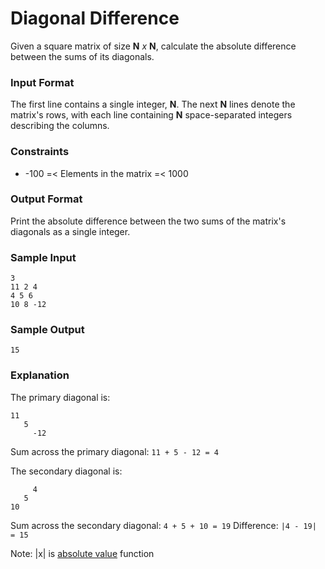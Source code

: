 # Diagonal Difference

Given a square matrix of size **N** *x* **N**, calculate the absolute difference between the sums of its diagonals.

### Input Format

The first line contains a single integer, **N**. The next **N** lines denote the matrix's rows, with each line containing **N** space-separated integers describing the columns.

### Constraints

 * -100 =< Elements in the matrix =< 1000

### Output Format

Print the absolute difference between the two sums of the matrix's diagonals as a single integer.

### Sample Input

	3
	11 2 4
	4 5 6
	10 8 -12

### Sample Output

	15

### Explanation

The primary diagonal is:

	11
	   5
	     -12

Sum across the primary diagonal: `11 + 5 - 12 = 4`

The secondary diagonal is:

	     4
	   5
	10

Sum across the secondary diagonal: `4 + 5 + 10 = 19`
Difference: `|4 - 19| = 15`

Note: |x| is [absolute value](https://www.mathsisfun.com/numbers/absolute-value.html) function